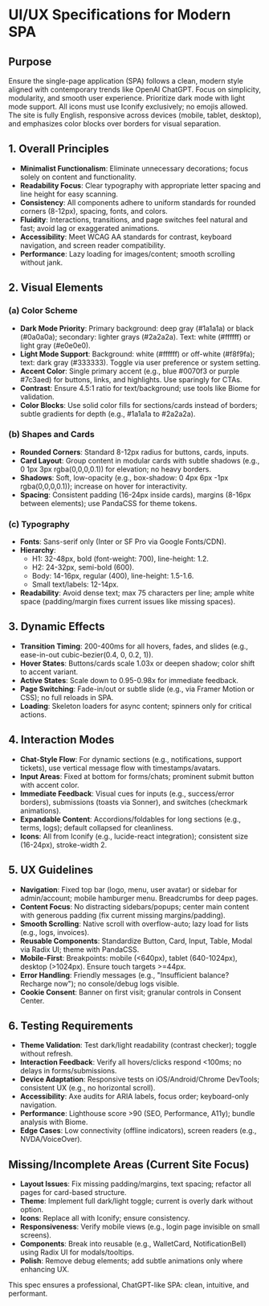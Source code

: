 # UI/UX Specifications for Modern SPA

## Purpose
Ensure the single-page application (SPA) follows a clean, modern style aligned with contemporary trends like OpenAI ChatGPT. Focus on simplicity, modularity, and smooth user experience. Prioritize dark mode with light mode support. All icons must use Iconify exclusively; no emojis allowed. The site is fully English, responsive across devices (mobile, tablet, desktop), and emphasizes color blocks over borders for visual separation.

## 1. Overall Principles
- **Minimalist Functionalism**: Eliminate unnecessary decorations; focus solely on content and functionality.
- **Readability Focus**: Clear typography with appropriate letter spacing and line height for easy scanning.
- **Consistency**: All components adhere to uniform standards for rounded corners (8-12px), spacing, fonts, and colors.
- **Fluidity**: Interactions, transitions, and page switches feel natural and fast; avoid lag or exaggerated animations.
- **Accessibility**: Meet WCAG AA standards for contrast, keyboard navigation, and screen reader compatibility.
- **Performance**: Lazy loading for images/content; smooth scrolling without jank.

## 2. Visual Elements
### (a) Color Scheme
- **Dark Mode Priority**: Primary background: deep gray (#1a1a1a) or black (#0a0a0a); secondary: lighter grays (#2a2a2a). Text: white (#ffffff) or light gray (#e0e0e0).
- **Light Mode Support**: Background: white (#ffffff) or off-white (#f8f9fa); text: dark gray (#333333). Toggle via user preference or system setting.
- **Accent Color**: Single primary accent (e.g., blue #0070f3 or purple #7c3aed) for buttons, links, and highlights. Use sparingly for CTAs.
- **Contrast**: Ensure 4.5:1 ratio for text/background; use tools like Biome for validation.
- **Color Blocks**: Use solid color fills for sections/cards instead of borders; subtle gradients for depth (e.g., #1a1a1a to #2a2a2a).

### (b) Shapes and Cards
- **Rounded Corners**: Standard 8-12px radius for buttons, cards, inputs.
- **Card Layout**: Group content in modular cards with subtle shadows (e.g., 0 1px 3px rgba(0,0,0,0.1)) for elevation; no heavy borders.
- **Shadows**: Soft, low-opacity (e.g., box-shadow: 0 4px 6px -1px rgba(0,0,0,0.1)); increase on hover for interactivity.
- **Spacing**: Consistent padding (16-24px inside cards), margins (8-16px between elements); use PandaCSS for theme tokens.

### (c) Typography
- **Fonts**: Sans-serif only (Inter or SF Pro via Google Fonts/CDN).
- **Hierarchy**:
  - H1: 32-48px, bold (font-weight: 700), line-height: 1.2.
  - H2: 24-32px, semi-bold (600).
  - Body: 14-16px, regular (400), line-height: 1.5-1.6.
  - Small text/labels: 12-14px.
- **Readability**: Avoid dense text; max 75 characters per line; ample white space (padding/margin fixes current issues like missing spaces).

## 3. Dynamic Effects
- **Transition Timing**: 200-400ms for all hovers, fades, and slides (e.g., ease-in-out cubic-bezier(0.4, 0, 0.2, 1)).
- **Hover States**: Buttons/cards scale 1.03x or deepen shadow; color shift to accent variant.
- **Active States**: Scale down to 0.95-0.98x for immediate feedback.
- **Page Switching**: Fade-in/out or subtle slide (e.g., via Framer Motion or CSS); no full reloads in SPA.
- **Loading**: Skeleton loaders for async content; spinners only for critical actions.

## 4. Interaction Modes
- **Chat-Style Flow**: For dynamic sections (e.g., notifications, support tickets), use vertical message flow with timestamps/avatars.
- **Input Areas**: Fixed at bottom for forms/chats; prominent submit button with accent color.
- **Immediate Feedback**: Visual cues for inputs (e.g., success/error borders), submissions (toasts via Sonner), and switches (checkmark animations).
- **Expandable Content**: Accordions/foldables for long sections (e.g., terms, logs); default collapsed for cleanliness.
- **Icons**: All from Iconify (e.g., lucide-react integration); consistent size (16-24px), stroke-width 2.

## 5. UX Guidelines
- **Navigation**: Fixed top bar (logo, menu, user avatar) or sidebar for admin/account; mobile hamburger menu. Breadcrumbs for deep pages.
- **Content Focus**: No distracting sidebars/popups; center main content with generous padding (fix current missing margins/padding).
- **Smooth Scrolling**: Native scroll with overflow-auto; lazy load for lists (e.g., logs, invoices).
- **Reusable Components**: Standardize Button, Card, Input, Table, Modal via Radix UI; theme with PandaCSS.
- **Mobile-First**: Breakpoints: mobile (<640px), tablet (640-1024px), desktop (>1024px). Ensure touch targets >=44px.
- **Error Handling**: Friendly messages (e.g., "Insufficient balance? Recharge now"); no console/debug logs visible.
- **Cookie Consent**: Banner on first visit; granular controls in Consent Center.

## 6. Testing Requirements
- **Theme Validation**: Test dark/light readability (contrast checker); toggle without refresh.
- **Interaction Feedback**: Verify all hovers/clicks respond <100ms; no delays in forms/submissions.
- **Device Adaptation**: Responsive tests on iOS/Android/Chrome DevTools; consistent UX (e.g., no horizontal scroll).
- **Accessibility**: Axe audits for ARIA labels, focus order; keyboard-only navigation.
- **Performance**: Lighthouse score >90 (SEO, Performance, A11y); bundle analysis with Biome.
- **Edge Cases**: Low connectivity (offline indicators), screen readers (e.g., NVDA/VoiceOver).

## Missing/Incomplete Areas (Current Site Focus)
- **Layout Issues**: Fix missing padding/margins, text spacing; refactor all pages for card-based structure.
- **Theme**: Implement full dark/light toggle; current is overly dark without option.
- **Icons**: Replace all with Iconify; ensure consistency.
- **Responsiveness**: Verify mobile views (e.g., login page invisible on small screens).
- **Components**: Break into reusable (e.g., WalletCard, NotificationBell) using Radix UI for modals/tooltips.
- **Polish**: Remove debug elements; add subtle animations only where enhancing UX.

This spec ensures a professional, ChatGPT-like SPA: clean, intuitive, and performant.